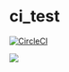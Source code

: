 # ci_test

[![CircleCI](https://circleci.com/gh/hacker65536/ci_test.svg?style=shield)](https://circleci.com/gh/hacker65536/ci_test)


![](https://img.shields.io/uptimerobot/status/m781746327-300c90f220bbe8ef281d704a.svg)

